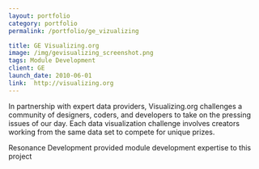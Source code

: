 ```yaml
---
layout: portfolio
category: portfolio
permalink: /portfolio/ge_vizualizing

title: GE Visualizing.org
image: /img/gevisualizing_screenshot.png
tags: Module Development 
client: GE
launch_date: 2010-06-01
link:  http://visualizing.org
---
```

In partnership with expert data providers, Visualizing.org challenges a community of designers, coders, and developers to take on the pressing issues of our day. Each data visualization challenge involves creators working from the same data set to compete for unique prizes.

Resonance Development provided module development expertise to this project